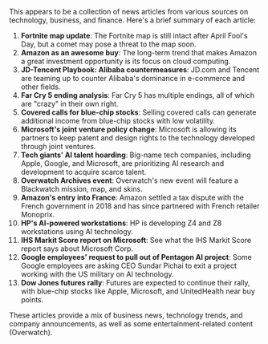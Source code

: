 This appears to be a collection of news articles from various sources on technology, business, and finance. Here's a brief summary of each article:

1. **Fortnite map update**: The Fortnite map is still intact after April Fool's Day, but a comet may pose a threat to the map soon.
2. **Amazon as an awesome buy**: The long-term trend that makes Amazon a great investment opportunity is its focus on cloud computing.
3. **JD-Tencent Playbook: Alibaba countermeasures**: JD.com and Tencent are teaming up to counter Alibaba's dominance in e-commerce and other fields.
4. **Far Cry 5 ending analysis**: Far Cry 5 has multiple endings, all of which are "crazy" in their own right.
5. **Covered calls for blue-chip stocks**: Selling covered calls can generate additional income from blue-chip stocks with low volatility.
6. **Microsoft's joint venture policy change**: Microsoft is allowing its partners to keep patent and design rights to the technology developed through joint ventures.
7. **Tech giants' AI talent hoarding**: Big-name tech companies, including Apple, Google, and Microsoft, are prioritizing AI research and development to acquire scarce talent.
8. **Overwatch Archives event**: Overwatch's new event will feature a Blackwatch mission, map, and skins.
9. **Amazon's entry into France**: Amazon settled a tax dispute with the French government in 2018 and has since partnered with French retailer Monoprix.
10. **HP's AI-powered workstations**: HP is developing Z4 and Z8 workstations using AI technology.
11. **IHS Markit Score report on Microsoft**: See what the IHS Markit Score report says about Microsoft Corp.
12. **Google employees' request to pull out of Pentagon AI project**: Some Google employees are asking CEO Sundar Pichai to exit a project working with the US military on AI technology.
13. **Dow Jones futures rally**: Futures are expected to continue their rally, with blue-chip stocks like Apple, Microsoft, and UnitedHealth near buy points.

These articles provide a mix of business news, technology trends, and company announcements, as well as some entertainment-related content (Overwatch).